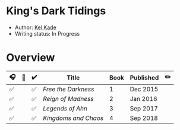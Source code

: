 # King's Dark Tidings

- Author: [Kel Kade](../../authors.md#kel-kade)
- Writing status: In Progress

# Overview

| 🎧 | 📱 | ✔️ | Title | Book | Published | ✏️ |
| - | - | - | - | - | - | - |
| ✅ | | ✅ | _Free the Darkness_ | 1 | Dec 2015 | |
| ✅ | | ✅ | _Reign of Madness_ | 2 | Jan 2016 | |
| ✅ | | ✅ | _Legends of Ahn_ | 3 | Sep 2017 | |
| ✅ | | ✅ | _Kingdoms and Chaos_ | 4 | Sep 2018 | |
